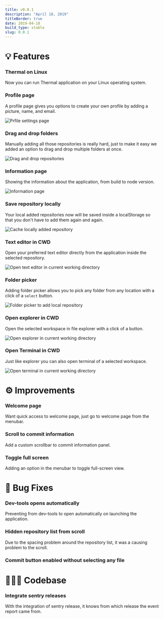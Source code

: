```yaml
---
title: v0.0.1
description: "April 18, 2019"
titleBorder: true
date: 2019-04-18
build_type: stable
slug: 0.0.1
---
```


# 💡 Features

### Thermal on Linux

Now you can run Thermal application on your Linux operating system.

### Profile page

A profile page gives you options to create your own profile by adding a picture, name, and email.

![Prfile settings page](./images/profile-settings.png)

### Drag and drop folders

Manually adding all those repositories is really hard, just to make it easy we added an option to drag and drop multiple folders at once.

![Drag and drop repositories](./images/drag-and-drop-repo.gif)

### Information page

Showing the information about the application, from build to node version.

![Information page](./images/information-page.png)

### Save repository locally

Your local added repositories now will be saved inside a localStorage so that you don't have to add them again and again.

![Cache locally added repository](./images/cache-local-added-repository.gif)


### Text editor in CWD

Open your preferred text editor directly from the application inside the selected repository.

![Open text editor in current working directory](./images/text-editor-in-cwd.gif)

### Folder picker

Adding folder picker allows you to pick any folder from any location with a click of a `select` button.

![Folder picker to add local repository](./images/folder-picker-to-add-repo.png)

### Open explorer in CWD

Open the selected workspace in file explorer with a click of a button.

![Open explorer in current working directory](./images/explorer-in-cwd.gif)

### Open Terminal in CWD

Just like explorer you can also open terminal of a selected workspace.

![Open terminal in current working directory](./images/terminal-in-cwd.gif)

# ⚙ Improvements

### Welcome page

Want quick access to welcome page, just go to welcome page from the menubar.

### Scroll to commit information

Add a custom scrollbar to commit information panel.

### Toggle full screen

Adding an option in the menubar to toggle full-screen view.

# 🐞 Bug Fixes

### Dev-tools opens automatically

Preventing from dev-tools to open automatically on launching the application.

### Hidden repository list from scroll

Due to the spacing problem around the repository list, it was a causing problem to the scroll.

### Commit button enabled without selecting any file

# 👨🏻‍💻 Codebase

### Integrate sentry releases

With the integration of sentry release, it knows from which release the event report came from.
